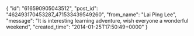  {
   "id": "616590905043512",
   "post_id": "462493170453287_471533439549260",
   "from_name": "Lai Ping Lee",
   "message": "It is interesting learning adventure, wish everyone a wonderful weekend",
   "created_time": "2014-01-25T17:50:49+0000"
 }
